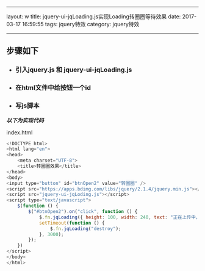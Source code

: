 
---
layout: w
title: jquery-ui-jqLoading.js实现Loading转圈圈等待效果
date: 2017-03-17 16:59:55
tags: jquery特效
category:  jquery特效

---

## 步骤如下

* ### 引入jquery.js 和 jquery-ui-jqLoading.js
* ### 在html文件中给按钮一个id
* ### 写js脚本

___以下为实现代码___

index.html
```javascript
<!DOCTYPE html>
<html lang="en">
<head>
    <meta charset="UTF-8">
    <title>转圈圈效果</title>
</head>
<body>
<input type="button" id="btnOpen2" value="转圈圈" />
<script src="https://apps.bdimg.com/libs/jquery/2.1.4/jquery.min.js"></script>
<script src="jquery-ui-jqLoding.js"></script>
<script type="text/javascript">
    $(function () {
        $("#btnOpen2").on("click", function () {
            $.fn.jqLoading({ height: 100, width: 240, text: "正在上传中，请耐心等待...." });
            setTimeout(function () {
                $.fn.jqLoading("destroy");
            }, 3000);
        });
    })
</script>
</body>
</html>
```